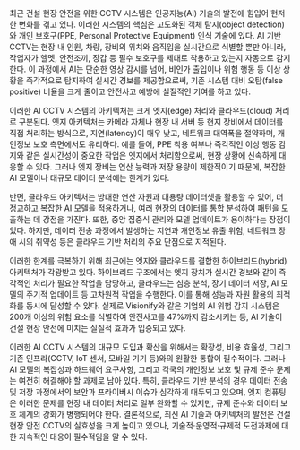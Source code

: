 최근 건설 현장 안전을 위한 CCTV 시스템은 인공지능(AI) 기술의 발전에 힘입어 현저한 변화를 겪고 있다. 이러한 시스템의 핵심은 고도화된 객체 탐지(object detection)와 개인 보호구(PPE, Personal Protective Equipment) 인식 기술에 있다. AI 기반 CCTV는 현장 내 인원, 차량, 장비의 위치와 움직임을 실시간으로 식별할 뿐만 아니라, 작업자가 헬멧, 안전조끼, 장갑 등 필수 보호구를 제대로 착용하고 있는지 자동으로 감지한다. 이 과정에서 AI는 단순한 영상 감시를 넘어, 비인가 출입이나 위험 행동 등 이상 상황을 즉각적으로 탐지하여 실시간 경보를 제공함으로써, 기존 시스템 대비 오탐(false positive) 비율을 크게 줄이고 안전사고 예방에 실질적인 기여를 하고 있다.

이러한 AI CCTV 시스템의 아키텍처는 크게 엣지(edge) 처리와 클라우드(cloud) 처리로 구분된다. 엣지 아키텍처는 카메라 자체나 현장 내 서버 등 현지 장비에서 데이터를 직접 처리하는 방식으로, 지연(latency)이 매우 낮고, 네트워크 대역폭을 절약하며, 개인정보 보호 측면에서도 유리하다. 예를 들어, PPE 착용 여부나 즉각적인 이상 행동 감지와 같은 실시간성이 중요한 작업은 엣지에서 처리함으로써, 현장 상황에 신속하게 대응할 수 있다. 그러나 엣지 장비는 연산 능력과 저장 용량이 제한적이기 때문에, 복잡한 AI 모델이나 대규모 데이터 분석에는 한계가 있다.

반면, 클라우드 아키텍처는 방대한 연산 자원과 대용량 데이터셋을 활용할 수 있어, 더 정교하고 복잡한 AI 모델을 적용하거나, 여러 현장의 데이터를 통합 분석하여 패턴을 도출하는 데 강점을 가진다. 또한, 중앙 집중식 관리와 모델 업데이트가 용이하다는 장점이 있다. 하지만, 데이터 전송 과정에서 발생하는 지연과 개인정보 유출 위험, 네트워크 장애 시의 취약성 등은 클라우드 기반 처리의 주요 단점으로 지적된다.

이러한 한계를 극복하기 위해 최근에는 엣지와 클라우드를 결합한 하이브리드(hybrid) 아키텍처가 각광받고 있다. 하이브리드 구조에서는 엣지 장치가 실시간 경보와 같이 즉각적인 처리가 필요한 작업을 담당하고, 클라우드는 심층 분석, 장기 데이터 저장, AI 모델의 주기적 업데이트 등 고차원적 작업을 수행한다. 이를 통해 성능과 자원 활용의 최적화를 동시에 달성할 수 있다. 실제로 Visionify와 같은 기업의 AI 위험 감지 시스템은 200개 이상의 위험 요소를 식별하여 안전사고를 47%까지 감소시키는 등, AI 기술이 건설 현장 안전에 미치는 실질적 효과가 입증되고 있다.

이러한 AI CCTV 시스템의 대규모 도입과 확산을 위해서는 확장성, 비용 효율성, 그리고 기존 인프라(CCTV, IoT 센서, 모바일 기기 등)와의 원활한 통합이 필수적이다. 그러나 AI 모델의 복잡성과 하드웨어 요구사항, 그리고 각국의 개인정보 보호 및 규제 준수 문제는 여전히 해결해야 할 과제로 남아 있다. 특히, 클라우드 기반 분석의 경우 데이터 전송 및 저장 과정에서의 보안과 프라이버시 이슈가 심각하게 대두되고 있으며, 엣지 컴퓨팅은 이러한 문제를 현장 내 데이터 처리로 일부 완화할 수 있지만, 규제 준수와 데이터 보호 체계의 강화가 병행되어야 한다. 결론적으로, 최신 AI 기술과 아키텍처의 발전은 건설 현장 안전 CCTV의 실효성을 크게 높이고 있으나, 기술적·운영적·규제적 도전과제에 대한 지속적인 대응이 필수적임을 알 수 있다.